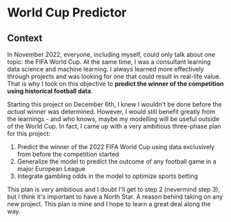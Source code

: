 # World Cup Predictor

## Context
In November 2022, everyone, including myself, could only talk about one topic: the FIFA World Cup. At the same time, I was a consultant learning data science and machine learning. I always learned more effectively through projects and was looking for one that could result in real-life value. That is why I took on this objective to **predict the winner of the competition using historical football data**.

Starting this project on December 6th, I knew I wouldn't be done before the *actual* winner was determined. However, I would still benefit greatly from the learnings - and who knows, maybe my modelling will be useful outside of the World Cup. In fact, I came up with a very ambitious three-phase plan for this project:
1. Predict the winner of the 2022 FIFA World Cup using data exclusively from before the competition started
2. Generalize the model to predict the outcome of any football game in a major European League
3. Integrate gambling odds in the model to optimize sports betting

This plan is very ambitious and I doubt I'll get to step 2 (nevermind step 3), but I think it's important to have a North Star. A reason behind taking on any new project. This plan is mine and I hope to learn a great deal along the way.
